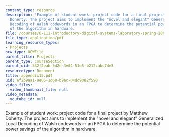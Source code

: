 ```yaml
---
content_type: resource
description: 'Example of student work: project code for a final project by Matthew
  Doherty. The project aims to implement the "novel and elegant" Generalized Local
  Decoding of Walsh codewords in an FPGA to determine the potential power savings
  of the algorithm in hardware.'
file: /courses/6-111-introductory-digital-systems-laboratory-spring-2006/ef2b9aa19e051d68b9ac04dc90e2f590_appendix15.pdf
file_type: application/pdf
learning_resource_types:
- Projects
ocw_type: OCWFile
parent_title: Projects
parent_type: CourseSection
parent_uid: 332f2eab-5d2e-3e04-51e5-b212cabc7de3
resourcetype: Document
title: appendix15.pdf
uid: ef2b9aa1-9e05-1d68-b9ac-04dc90e2f590
video_files:
  video_thumbnail_file: null
video_metadata:
  youtube_id: null
---
```

Example of student work: project code for a final project by Matthew Doherty. The project aims to implement the "novel and elegant" Generalized Local Decoding of Walsh codewords in an FPGA to determine the potential power savings of the algorithm in hardware.

